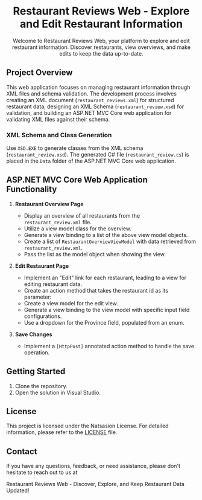 <h1 align="center">Restaurant Reviews Web - Explore and Edit Restaurant Information</h1>
<p align="center">
    Welcome to Restaurant Reviews Web, your platform to explore and edit restaurant information. Discover restaurants, view overviews, and make edits to keep the data up-to-date.
</p>

## Project Overview

This web application focuses on managing restaurant information through XML files and schema validation. The development process involves creating an XML document (`restaurant_reviews.xml`) for structured restaurant data, designing an XML Schema (`restaurant_review.xsd`) for validation, and building an ASP.NET MVC Core web application for validating XML files against their schema.

### XML Schema and Class Generation

Use `XSD.EXE` to generate classes from the XML schema (`restaurant_review.xsd`). The generated C# file (`restaurant_review.cs`) is placed in the `Data` folder of the ASP.NET MVC Core web application.

## ASP.NET MVC Core Web Application Functionality

1. **Restaurant Overview Page**
   - Display an overview of all restaurants from the `restaurant_review.xml` file.
   - Utilize a view model class for the overview.
   - Generate a view binding to a list of the above view model objects.
   - Create a list of `RestaurantOverviewViewModel` with data retrieved from `restaurant_review.xml`.
   - Pass the list as the model object when showing the view.

2. **Edit Restaurant Page**
   - Implement an "Edit" link for each restaurant, leading to a view for editing restaurant data.
   - Create an action method that takes the restaurant id as its parameter:
   - Create a view model for the edit view.
   - Generate a view binding to the view model with specific input field configurations.
   - Use a dropdown for the Province field, populated from an enum.

3. **Save Changes**
   - Implement a `[HttpPost]` annotated action method to handle the save operation.

## Getting Started

1. Clone the repository.
2. Open the solution in Visual Studio.

## License

This project is licensed under the Natsasion License. For detailed information, please refer to the [LICENSE](LICENSE) file.

## Contact

If you have any questions, feedback, or need assistance, please don't hesitate to reach out to us at 

Restaurant Reviews Web - Discover, Explore, and Keep Restaurant Data Updated!
